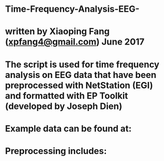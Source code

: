 # Time-Frequency-Analysis-EEG-
# written by Xiaoping Fang (xpfang4@gmail.com) June 2017
# The script is used for time frequency analysis on EEG data that have been preprocessed with NetStation (EGI) and formatted with EP Toolkit (developed by Joseph Dien)
# Example data can be found at:
# Preprocessing includes:
